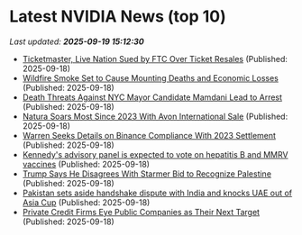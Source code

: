 # Latest NVIDIA News (top 10)
_Last updated: **2025-09-19 15:12:30**_

- [Ticketmaster, Live Nation Sued by FTC Over Ticket Resales](https://biztoc.com/x/ec0371d1984dc9d3) (Published: 2025-09-18)
- [Wildfire Smoke Set to Cause Mounting Deaths and Economic Losses](https://biztoc.com/x/fd5e8eb83fcf128f) (Published: 2025-09-18)
- [Death Threats Against NYC Mayor Candidate Mamdani Lead to Arrest](https://biztoc.com/x/bb7f127d9d121424) (Published: 2025-09-18)
- [Natura Soars Most Since 2023 With Avon International Sale](https://biztoc.com/x/d28fe69dc994fcfb) (Published: 2025-09-18)
- [Warren Seeks Details on Binance Compliance With 2023 Settlement](https://biztoc.com/x/123799238a349889) (Published: 2025-09-18)
- [Kennedy's advisory panel is expected to vote on hepatitis B and MMRV vaccines](https://biztoc.com/x/41a89afaa666178b) (Published: 2025-09-18)
- [Trump Says He Disagrees With Starmer Bid to Recognize Palestine](https://biztoc.com/x/17dcd25aba8a81c2) (Published: 2025-09-18)
- [Pakistan sets aside handshake dispute with India and knocks UAE out of Asia Cup](https://biztoc.com/x/efb078935cd38164) (Published: 2025-09-18)
- [Private Credit Firms Eye Public Companies as Their Next Target](https://biztoc.com/x/8f3d878d587d5cbc) (Published: 2025-09-18)
